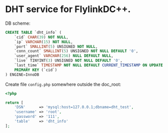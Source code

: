 DHT service for FlylinkDC++.
==============

DB scheme:
```sql
CREATE TABLE `dht_info` (
    `cid` CHAR(39) NOT NULL,
    `ip` VARCHAR(15) NOT NULL,
    `port` SMALLINT(5) UNSIGNED NOT NULL,
    `conn_count` SMALLINT(5) UNSIGNED NOT NULL DEFAULT '0',
    `user_agent` VARCHAR(256) NULL DEFAULT NULL,
    `live` TINYINT(3) UNSIGNED NOT NULL DEFAULT '0',
    `last_time` TIMESTAMP NOT NULL DEFAULT CURRENT_TIMESTAMP ON UPDATE CURRENT_TIMESTAMP,
    PRIMARY KEY (`cid`)
) ENGINE=InnoDB
```

Create file `config.php` somewhere outside the doc_root:

```php
<?php

return [
    'DSN'      => 'mysql:host=127.0.0.1;dbname=dht_test',
    'username' => 'root',
    'password' => '111',
    'table'    => 'dht_info'
];
```
